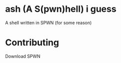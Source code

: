 # ash (A S(pwn)hell) i guess
A shell written in SPWN (for some reason)

# Contributing
Download SPWN
